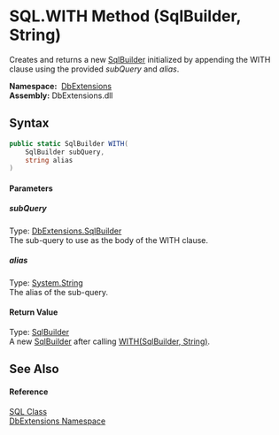 SQL.WITH Method (SqlBuilder, String)
====================================
Creates and returns a new [SqlBuilder][1] initialized by appending the WITH clause using the provided *subQuery* and *alias*.

  **Namespace:**  [DbExtensions][2]  
  **Assembly:** DbExtensions.dll

Syntax
------

```csharp
public static SqlBuilder WITH(
	SqlBuilder subQuery,
	string alias
)
```

#### Parameters

##### *subQuery*
Type: [DbExtensions.SqlBuilder][1]  
The sub-query to use as the body of the WITH clause.

##### *alias*
Type: [System.String][3]  
The alias of the sub-query.

#### Return Value
Type: [SqlBuilder][1]  
 A new [SqlBuilder][1] after calling [WITH(SqlBuilder, String)][4]. 

See Also
--------

#### Reference
[SQL Class][5]  
[DbExtensions Namespace][2]  

[1]: ../SqlBuilder/README.md
[2]: ../README.md
[3]: https://docs.microsoft.com/dotnet/api/system.string
[4]: ../SqlBuilder/WITH.md
[5]: README.md